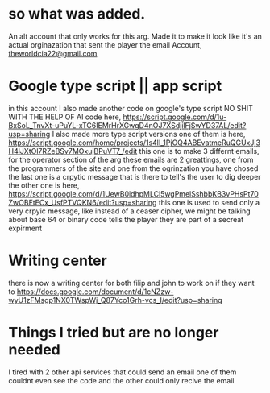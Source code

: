 # so what was added. 

  An alt account that only works for this arg. 
    Made it to make it look like it's an actual orginazation that sent the player the email
      Account, theworldcia22@gmail.com
      
# Google type script || app script

  in this account I also made another code on google's type script
      NO SHIT WITH THE HELP OF AI 
      code here, https://script.google.com/d/1u-BxSoL_TnvXt-uPuYL-xTC6IEMrHrXGwgD4nOJ7XSdjilFjSwYD37AL/edit?usp=sharing
      I also made more type script versions
        one of them is here, https://script.google.com/home/projects/1s4lI_1PjOQ4ABEvatmeRuQGUxJj3H4lJXtOl7RZeBSv7MOxujBPuVT7_/edit
          this one is to make 3 differnt emails, for the operator section of the arg
            these emails are 2 greattings, one from the programmers of the site and one from the ogrinzation you have chosed
            the last one is a crpytic message that is there to tell's the user to dig deeper
        the other one is here, https://script.google.com/d/1UewB0idhpMLCl5wgPmelSshbbKB3vPHsPt70ZwOBFtECx_UsfPTVQKN6/edit?usp=sharing
          this one is used to send only a very crpyic message, like instead of a ceaser cipher, we might be talking about base 64 or binary code
            tells the player they are part of a secreat expirment

# Writing center

  there is now a writing center for both filip and john to work on if they want to
    https://docs.google.com/document/d/1cNZzw-wyU1zFMsgp1NX0TWspWj_Q87Yco1Grh-vcs_I/edit?usp=sharing

# Things I tried but are no longer needed

  I tired with 2 other api services that could send an email
    one of them couldnt even see the code and the other could only recive the email
